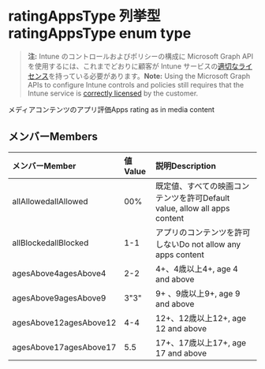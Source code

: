 # <a name="ratingappstype-enum-type"></a><span data-ttu-id="1eb21-101">ratingAppsType 列挙型</span><span class="sxs-lookup"><span data-stu-id="1eb21-101">ratingAppsType enum type</span></span>

> <span data-ttu-id="1eb21-102">**注:** Intune のコントロールおよびポリシーの構成に Microsoft Graph API を使用するには、これまでどおりに顧客が Intune サービスの[適切なライセンス](https://go.microsoft.com/fwlink/?linkid=839381)を持っている必要があります。</span><span class="sxs-lookup"><span data-stu-id="1eb21-102">**Note:** Using the Microsoft Graph APIs to configure Intune controls and policies still requires that the Intune service is [correctly licensed](https://go.microsoft.com/fwlink/?linkid=839381) by the customer.</span></span>

<span data-ttu-id="1eb21-103">メディアコンテンツのアプリ評価</span><span class="sxs-lookup"><span data-stu-id="1eb21-103">Apps rating as in media content</span></span>
## <a name="members"></a><span data-ttu-id="1eb21-104">メンバー</span><span class="sxs-lookup"><span data-stu-id="1eb21-104">Members</span></span>
|<span data-ttu-id="1eb21-105">メンバー</span><span class="sxs-lookup"><span data-stu-id="1eb21-105">Member</span></span>|<span data-ttu-id="1eb21-106">値</span><span class="sxs-lookup"><span data-stu-id="1eb21-106">Value</span></span>|<span data-ttu-id="1eb21-107">説明</span><span class="sxs-lookup"><span data-stu-id="1eb21-107">Description</span></span>|
|:---|:---|:---|
|<span data-ttu-id="1eb21-108">allAllowed</span><span class="sxs-lookup"><span data-stu-id="1eb21-108">allAllowed</span></span>|<span data-ttu-id="1eb21-109">0</span><span class="sxs-lookup"><span data-stu-id="1eb21-109">0%</span></span>|<span data-ttu-id="1eb21-110">既定値、すべての映画コンテンツを許可</span><span class="sxs-lookup"><span data-stu-id="1eb21-110">Default value, allow all apps content</span></span>|
|<span data-ttu-id="1eb21-111">allBlocked</span><span class="sxs-lookup"><span data-stu-id="1eb21-111">allBlocked</span></span>|<span data-ttu-id="1eb21-112">1</span><span class="sxs-lookup"><span data-stu-id="1eb21-112">-1</span></span>|<span data-ttu-id="1eb21-113">アプリのコンテンツを許可しない</span><span class="sxs-lookup"><span data-stu-id="1eb21-113">Do not allow any apps content</span></span>|
|<span data-ttu-id="1eb21-114">agesAbove4</span><span class="sxs-lookup"><span data-stu-id="1eb21-114">agesAbove4</span></span>|<span data-ttu-id="1eb21-115">2</span><span class="sxs-lookup"><span data-stu-id="1eb21-115">-2</span></span>|<span data-ttu-id="1eb21-116">4+、4歳以上</span><span class="sxs-lookup"><span data-stu-id="1eb21-116">4+, age 4 and above</span></span>|
|<span data-ttu-id="1eb21-117">agesAbove9</span><span class="sxs-lookup"><span data-stu-id="1eb21-117">agesAbove9</span></span>|<span data-ttu-id="1eb21-118">3</span><span class="sxs-lookup"><span data-stu-id="1eb21-118">"3"</span></span>|<span data-ttu-id="1eb21-119">9+ 、9歳以上</span><span class="sxs-lookup"><span data-stu-id="1eb21-119">9+, age 9 and above</span></span>|
|<span data-ttu-id="1eb21-120">agesAbove12</span><span class="sxs-lookup"><span data-stu-id="1eb21-120">agesAbove12</span></span>|<span data-ttu-id="1eb21-121">4</span><span class="sxs-lookup"><span data-stu-id="1eb21-121">-4</span></span>|<span data-ttu-id="1eb21-122">12+、12歳以上</span><span class="sxs-lookup"><span data-stu-id="1eb21-122">12+, age 12 and above</span></span> |
|<span data-ttu-id="1eb21-123">agesAbove17</span><span class="sxs-lookup"><span data-stu-id="1eb21-123">agesAbove17</span></span>|<span data-ttu-id="1eb21-124">5</span><span class="sxs-lookup"><span data-stu-id="1eb21-124">.5</span></span>|<span data-ttu-id="1eb21-125">17+、17歳以上</span><span class="sxs-lookup"><span data-stu-id="1eb21-125">17+, age 17 and above</span></span>|








